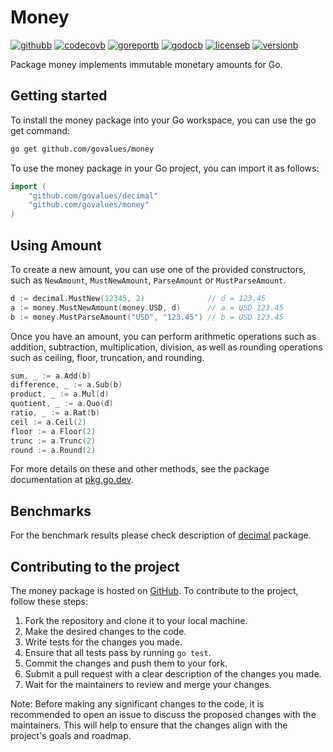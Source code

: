# Money

[![githubb]][github]
[![codecovb]][codecov]
[![goreportb]][goreport]
[![godocb]][godoc]
[![licenseb]][license]
[![versionb]][version]

Package money implements immutable monetary amounts for Go.

## Getting started

To install the money package into your Go workspace, you can use the go get command:

```bash
go get github.com/govalues/money
```

To use the money package in your Go project, you can import it as follows:

```go
import (
    "github.com/govalues/decimal"
    "github.com/govalues/money"
)
```

## Using Amount

To create a new amount, you can use one of the provided constructors,
such as `NewAmount`, `MustNewAmount`, `ParseAmount` or `MustParseAmount`.

```go
d := decimal.MustNew(12345, 2)              // d = 123.45
a := money.MustNewAmount(money.USD, d)      // a = USD 123.45
b := money.MustParseAmount("USD", "123.45") // b = USD 123.45
```

Once you have an amount, you can perform arithmetic operations such as
addition, subtraction, multiplication, division, as well
as rounding operations such as ceiling, floor, truncation, and rounding.

```go
sum, _ := a.Add(b)
difference, _ := a.Sub(b)
product, _ := a.Mul(d)
quotient, _ := a.Quo(d)
ratio, _ := a.Rat(b)
ceil := a.Ceil(2)
floor := a.Floor(2)
trunc := a.Trunc(2)
round := a.Round(2)
```

For more details on these and other methods, see the package documentation at [pkg.go.dev](https://pkg.go.dev/github.com/govalues/money).

## Benchmarks

For the benchmark results please check description of [decimal](https://github.com/govalues/decimal) package.

## Contributing to the project

The money package is hosted on [GitHub](https://github.com/govalues/money).
To contribute to the project, follow these steps:

 1. Fork the repository and clone it to your local machine.
 1. Make the desired changes to the code.
 1. Write tests for the changes you made.
 1. Ensure that all tests pass by running `go test`.
 1. Commit the changes and push them to your fork.
 1. Submit a pull request with a clear description of the changes you made.
 1. Wait for the maintainers to review and merge your changes.

Note: Before making any significant changes to the code, it is recommended to open an issue to discuss the proposed changes with the maintainers. This will help to ensure that the changes align with the project's goals and roadmap.

[codecov]: https://codecov.io/gh/govalues/money
[codecovb]: https://img.shields.io/codecov/c/github/govalues/money/main?color=brightcolor
[goreport]: https://goreportcard.com/report/github.com/govalues/money
[goreportb]: https://goreportcard.com/badge/github.com/govalues/money
[github]: https://github.com/govalues/money/actions/workflows/go.yml
[githubb]: https://img.shields.io/github/actions/workflow/status/govalues/money/go.yml
[godoc]: https://pkg.go.dev/github.com/govalues/money#section-documentation
[godocb]: https://img.shields.io/badge/go.dev-reference-blue
[version]: https://go.dev/dl
[versionb]: https://img.shields.io/github/go-mod/go-version/govalues/money?label=go
[license]: https://en.wikipedia.org/wiki/MIT_License
[licenseb]: https://img.shields.io/github/license/govalues/money?color=blue
